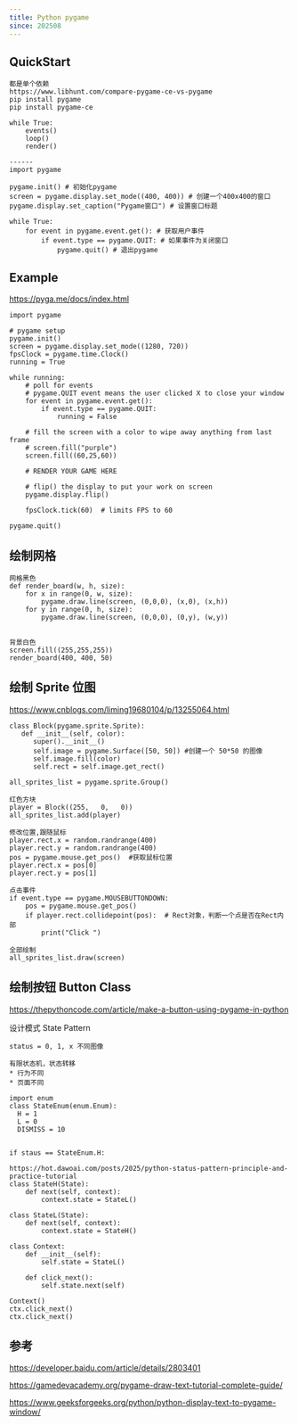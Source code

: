```yaml
---
title: Python pygame
since: 202508
---
```



## QuickStart

```
都是单个依赖
https://www.libhunt.com/compare-pygame-ce-vs-pygame
pip install pygame
pip install pygame-ce

while True:
    events()
    loop()
    render()

------
import pygame

pygame.init() # 初始化pygame
screen = pygame.display.set_mode((400, 400)) # 创建一个400x400的窗口
pygame.display.set_caption("Pygame窗口") # 设置窗口标题

while True:
    for event in pygame.event.get(): # 获取用户事件
        if event.type == pygame.QUIT: # 如果事件为关闭窗口
            pygame.quit() # 退出pygame
```


## Example

https://pyga.me/docs/index.html
```
import pygame

# pygame setup
pygame.init()
screen = pygame.display.set_mode((1280, 720))
fpsClock = pygame.time.Clock()
running = True

while running:
    # poll for events
    # pygame.QUIT event means the user clicked X to close your window
    for event in pygame.event.get():
        if event.type == pygame.QUIT:
            running = False

    # fill the screen with a color to wipe away anything from last frame
    # screen.fill("purple")
    screen.fill((60,25,60))

    # RENDER YOUR GAME HERE

    # flip() the display to put your work on screen
    pygame.display.flip()

    fpsClock.tick(60)  # limits FPS to 60

pygame.quit()
```

## 绘制网格
```
网格黑色
def render_board(w, h, size):
    for x in range(0, w, size):
        pygame.draw.line(screen, (0,0,0), (x,0), (x,h))
    for y in range(0, h, size):
        pygame.draw.line(screen, (0,0,0), (0,y), (w,y))


背景白色
screen.fill((255,255,255))
render_board(400, 400, 50)
```

## 绘制 Sprite 位图

https://www.cnblogs.com/liming19680104/p/13255064.html
```
class Block(pygame.sprite.Sprite):
   def __init__(self, color):
      super().__init__()
      self.image = pygame.Surface([50, 50]) #创建一个 50*50 的图像
      self.image.fill(color)
      self.rect = self.image.get_rect()

all_sprites_list = pygame.sprite.Group()

红色方块
player = Block((255,   0,   0)) 
all_sprites_list.add(player)

修改位置,跟随鼠标
player.rect.x = random.randrange(400)
player.rect.y = random.randrange(400)
pos = pygame.mouse.get_pos()  #获取鼠标位置
player.rect.x = pos[0]
player.rect.y = pos[1]

点击事件
if event.type == pygame.MOUSEBUTTONDOWN:
    pos = pygame.mouse.get_pos()
    if player.rect.collidepoint(pos):  # Rect对象，判断一个点是否在Rect内部
        print("Click ")

全部绘制
all_sprites_list.draw(screen)
```


## 绘制按钮 Button Class

https://thepythoncode.com/article/make-a-button-using-pygame-in-python


设计模式 State Pattern
```
status = 0, 1, x 不同图像

有限状态机，状态转移
* 行为不同
* 页面不同

import enum
class StateEnum(enum.Enum):
  H = 1
  L = 0
  DISMISS = 10
  
  
if staus == StateEnum.H:

https://hot.dawoai.com/posts/2025/python-status-pattern-principle-and-practice-tutorial
class StateH(State):
	def next(self, context):
		context.state = StateL()
		
class StateL(State):
	def next(self, context):
		context.state = StateH()
		
class Context:
	def __init__(self):
		self.state = StateL()
	
	def click_next():
		self.state.next(self)
		
Context()
ctx.click_next()
ctx.click_next()
```

## 参考

https://developer.baidu.com/article/details/2803401

https://gamedevacademy.org/pygame-draw-text-tutorial-complete-guide/

https://www.geeksforgeeks.org/python/python-display-text-to-pygame-window/ 


